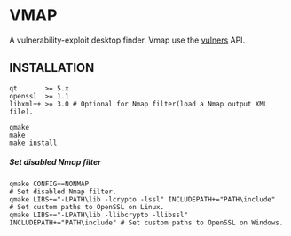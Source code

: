 # VMAP

A vulnerability-exploit desktop finder. Vmap use the [vulners](https://vulners.com/api/v3/) API.

## INSTALLATION

```shell
qt       >= 5.x
openssl  >= 1.1
libxml++ >= 3.0 # Optional for Nmap filter(load a Nmap output XML file).
```
```shell
qmake 
make
make install
```
##### Set disabled Nmap filter #####
```shell
qmake CONFIG+=NONMAP                                                      # Set disabled Nmap filter.
qmake LIBS+="-LPATH\lib -lcrypto -lssl" INCLUDEPATH+="PATH\include"       # Set custom paths to OpenSSL on Linux.
qmake LIBS+="-LPATH\lib -llibcrypto -llibssl" INCLUDEPATH+="PATH\include" # Set custom paths to OpenSSL on Windows.
```
